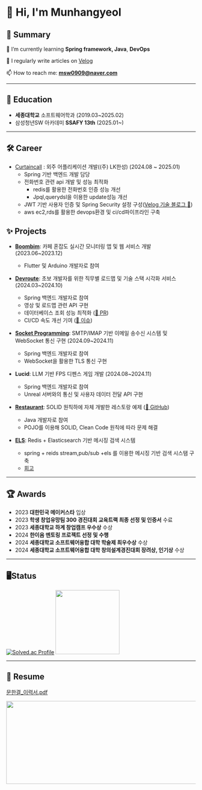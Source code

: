 # 👋 Hi, I'm Munhangyeol

## 🤚 Summary

🌱 I’m currently learning **Spring framework, Java**, **DevOps**

📝 I regularly write articles on [Velog](https://velog.io/@msw0909/posts)

📫 How to reach me: **msw0909@naver.com**

----



## 🧐 Education
- **세종대학교** 소프트웨어학과 (2019.03~2025.02)
- 삼성청년SW 아카데미 **SSAFY 13th** (2025.01~)

----
## 🛠 Career
- [Curtaincall](https://github.com/Munhangyeol/Curtaincall_Backend) : 외주 어플리케이션 개발((주) LK한성) (2024.08 ~ 2025.01)
  - Spring 기반 백엔드 개발 담당
  - 전화번호 관련 api 개발 및 성능 최적화
    - redis를 활용한 전화번호 인증 성능 개선
    - Jpql,querydsl을 이용한 update성능 개선 
  - JWT 기반 사용자 인증 및 Spring Security 설정 구성([Velog 기술 블로그 🔗](https://velog.io/@msw0909/jwtspring-security%EB%A5%BC-%ED%99%9C%EC%9A%A9%ED%95%9C-%EC%82%AC%EC%9A%A9%EC%9E%90-%EC%9D%B8%EC%A6%9D-%EC%B2%98%EB%A6%AC))
  - aws ec2,rds를 활용한 devops환경 및 ci/cd파이프라인 구축




## ✨ Projects

- **[Boombim](https://github.com/Munhangyeol/Boombim_makerstar)**: 카페 혼잡도 실시간 모니터링 앱 및 웹 서비스 개발 (2023.06~2023.12)  
  - Flutter 및 Arduino 개발자로 참여  

- **[Devroute](https://github.com/ICT-Dev-Route/Dev-Route-BE)**: 초보 개발자를 위한 직무별 로드맵 및 기술 스택 시각화 서비스 (2024.03~2024.10)  
  - Spring 백엔드 개발자로 참여  
  - 영상 및 로드맵 관련 API 구현
  - 데이터베이스 조회 성능 최적화 ([🔗 PR](https://github.com/ICT-Dev-Route/Dev-Route-BE/pull/138))
  - CI/CD 속도 개선 기여 ([🔗 이슈](https://github.com/ICT-Dev-Route/Dev-Route-BE/issues/125))


- **[Socket Programming](https://github.com/SejongComputerNetwork8/webSocket)**: SMTP/IMAP 기반 이메일 송수신 시스템 및 WebSocket 통신 구현 (2024.09~2024.11)  
  - Spring 백엔드 개발자로 참여  
  - WebSocket을 활용한 TLS 통신 구현  

- **Lucid**: LLM 기반 FPS 디펜스 게임 개발 (2024.08~2024.11)  
  - Spring 백엔드 개발자로 참여  
  - Unreal 서버와의 통신 및 사용자 데이터 전달 API 구현  

- **[Restaurant](https://github.com/Munhangyeol/restaurant)**: SOLID 원칙하에 자체 개발한 레스토랑 예제 ([🔗 GitHub](https://github.com/Munhangyeol/restaurant))  
  - Java 개발자로 참여
  - POJO를 이용해 SOLID, Clean Code 원칙에 따라 문제 해결
 
- **[ELS](https://github.com/Munhangyeol/Els)**: Redis + Elasticsearch 기반 메시징 검색 시스템
  - spring + reids stream,pub/sub +els 를 이용한 메시징 기반 검색 시스탬 구축
  - [회고](https://velog.io/@msw0909/Redis-Pub-vs-Stream-with-ElasticSearch)   

----

## 🏆 Awards

- 2023 **대한민국 메이커스타** 입상
- 2023 **학생 창업유망팀 300 경진대회 교육트랙 최종 선정 및 인증서** 수료  
- 2023 **세종대학교 하계 창업캠프 우수상** 수상  
- 2024 **한이음 멘토링 프로젝트 선정 및 수행**  
- 2024 **세종대학교 소프트웨어융합 대학 학술제 최우수상** 수상  
- 2024 **세종대학교 소프트웨어융합 대학 창의설계경진대회 장려상, 인기상** 수상  

----

## 🖥️Status
[![Solved.ac Profile](http://mazassumnida.wtf/api/v2/generate_badge?boj=msw0909)](https://solved.ac/msw0909/)
<img src="https://github-readme-stats.vercel.app/api?username=Munhangyeol&show_icons=true&theme=radical" height="170">





----

## 📄 Resume

[문한결_이력서.pdf](https://github.com/user-attachments/files/18550250/250126_._._.pdf)

<a href="https://github.com/devxb/gitanimals">
  <img
    src="https://render.gitanimals.org/lines/Munhangyeol?pet-id=641540816308768536"
    width="600"
    height="220"
  />
</a>

